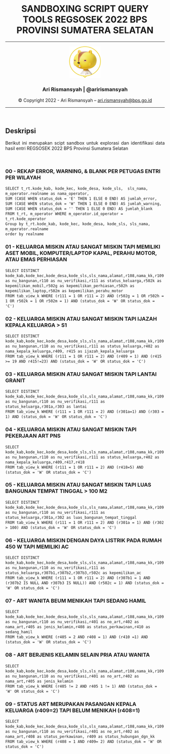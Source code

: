 <div align = "center">

# **SANDBOXING SCRIPT QUERY TOOLS REGSOSEK 2022 BPS PROVINSI SUMATERA SELATAN**

---
<div align = "center">

<img src = "assets/profile.png" width="100" height="100"></img>
### **Ari Rismansyah | @arirismansyah**



© Copyright 2022 - Ari Rismansyah – ari.rismansyah@bps.go.id

---

</div>

</div>


<br>

## **Deskripsi**

<div align = "justify">

Berikut ini merupakan scipt sandbox untuk explorasi dan identifikasi data hasil entri REGSOSEK 2022 BPS Provinsi Sumatera Selatan


</div>

<br>

### 00 - REKAP ERROR, WARNING, & BLANK PER PETUGAS ENTRI PER WILAYAH
```
SELECT t_rt.kode_kab, kode_kec, kode_desa, kode_sls,  sls_nama, m_operator.realname as nama_operator, 
SUM (CASE WHEN status_dok = 'E' THEN 1 ELSE 0 END) AS jumlah_error,
SUM (CASE WHEN status_dok = 'W' THEN 1 ELSE 0 END) AS jumlah_warning,
SUM (CASE WHEN status_dok = '' THEN 1 ELSE 0 END) AS jumlah_blank
FROM t_rt, m_operator WHERE m_operator.id_operator = t_rt.kode_operator 
Group by t_rt.kode_kab, kode_kec, kode_desa, kode_sls, sls_nama, m_operator.realname
order by realname

```
### 01 - KELUARGA MISKIN ATAU SANGAT MISKIN TAPI MEMILIKI ASET MOBIL, KOMPUTER/LAPTOP KAPAL, PERAHU MOTOR, ATAU EMAS PERHIASAN
```
SELECT DISTINCT kode_kab,kode_kec,kode_desa,kode_sls,sls_nama,alamat,r108,nama_kk,r109 as nu_bangunan,r110 as nu_verifikasi,r111 as status_keluarga,r502k as kepemilikan_mobil,r502g as kepemilikan_perhiasan,r502h as kepemilikan_laptop,r502m as kepemilikan_perahu_motor
FROM tab_view_k WHERE (r111 = 1 OR r111 = 2) AND (r502g = 1 OR r502h = 1 OR r502k = 1 OR r502m = 1) AND (status_dok = 'W' OR status_dok = 'C')

```

### 02 - KELUARGA MISKIN ATAU SANGAT MISKIN TAPI IJAZAH KEPALA KELUARGA > S1
```
SELECT DISTINCT kode_kab,kode_kec,kode_desa,kode_sls,sls_nama,alamat,r108,nama_kk,r109 as nu_bangunan,r110 as nu_verifikasi,r111 as status_keluarga,r402 as nama_kepala_keluarga,r409, r415 as ijazah_kepala_keluarga
FROM tab_view_k WHERE (r111 = 1 OR r111 = 2) AND (r409 = 1) AND (r415 >= 19 AND r415!=23) AND (status_dok = 'W' OR status_dok = 'C')

```
### 03 - KELUARGA MISKIN ATAU SANGAT MISKIN TAPI LANTAI GRANIT
```
SELECT DISTINCT kode_kab,kode_kec,kode_desa,kode_sls,sls_nama,alamat,r108,nama_kk,r109 as nu_bangunan,r110 as nu_verifikasi,r111 as status_keluarga,r301a,r303 as lantai
FROM tab_view_k WHERE (r111 = 1 OR r111 = 2) AND (r301a=1) AND (r303 = 1) AND (status_dok = 'W' OR status_dok = 'C')

```
### 04 - KELUARGA MISKIN ATAU SANGAT MISKIN TAPI PEKERJAAN ART PNS
```
SELECT kode_kab,kode_kec,kode_desa,kode_sls,sls_nama,alamat,r108,nama_kk,r109 as nu_bangunan,r110 as nu_verifikasi,r111 as status_keluarga,r402 as nama_kepala_keluarga,r409,r417,r418
FROM tab_view_k WHERE (r111 = 1 OR r111 = 2) AND (r418=5) AND (status_dok = 'W' OR status_dok = 'C')

```
### 05 - KELUARGA MISKIN ATAU SANGAT MISKIN TAPI LUAS BANGUNAN TEMPAT TINGGAL > 100 M2
```
SELECT DISTINCT kode_kab,kode_kec,kode_desa,kode_sls,sls_nama,alamat,r108,nama_kk,r109 as nu_bangunan,r110 as nu_verifikasi,r111 as status_keluarga,r301a,r302 as luas_bangunan_tempat_tinggal
FROM tab_view_k WHERE (r111 = 1 OR r111 = 2) AND (r301a = 1) AND (r302 > 100) AND (status_dok = 'W' OR status_dok = 'C')

```
### 06 - KELUARGA MISKIN DENGAN DAYA LISTRIK PADA RUMAH 450 W TAPI MEMILIKI AC
```
SELECT DISTINCT kode_kab,kode_kec,kode_desa,kode_sls,sls_nama,alamat,r108,nama_kk,r109 as nu_bangunan,r110 as nu_verifikasi,r111 as status_keluarga,r307b1,r307b2,r307b3,r502c as kepemilikan_ac
FROM tab_view_k WHERE (r111 = 1 OR r111 = 2) AND (r307b1 = 1 AND (r307b2 IS NULL AND r307b3 IS NULL)) AND (r502c = 1) AND (status_dok = 'W' OR status_dok = 'C')

```
### 07 - ART WANITA BEUM MENIKAH TAPI SEDANG HAMIL
```
SELECT kode_kab,kode_kec,kode_desa,kode_sls,sls_nama,alamat,r108,nama_kk,r109 as nu_bangunan,r110 as nu_verifikasi,r401 as no_art,r402 as nama_art,r405 as jenis_kelamin,r408 as status_perkawinan,r410 as sedang_hamil
FROM tab_view_k WHERE (r405 = 2 AND r408 = 1) AND (r410 =1) AND (status_dok = 'W' OR status_dok = 'C')

```
### 08 - ART BERJENIS KELAMIN SELAIN PRIA ATAU WANITA
```
SELECT kode_kab,kode_kec,kode_desa,kode_sls,sls_nama,alamat,r108,nama_kk,r109 as nu_bangunan,r110 as nu_verifikasi,r401 as no_art,r402 as nama_art,r405 as jenis_kelamin
FROM tab_view_k WHERE (r405 != 2 AND r405 1 != 1) AND (status_dok = 'W' OR status_dok = 'C')

```

### 09 - STATUS ART MERUPAKAN PASANGAN KEPALA KELUARGA (r409=2) TAPI BELUM MENIKAH (r408=1)
```
SELECT kode_kab,kode_kec,kode_desa,kode_sls,sls_nama,alamat,r108,nama_kk,r109 as nu_bangunan,r110 as nu_verifikasi,r401 as no_art,r402 as nama_art,r408 as status_perkawinan, r409 as status_hubungan_dgn_kk
FROM tab_view_k WHERE (r408 = 1 AND r409= 2) AND (status_dok = 'W' OR status_dok = 'C')

```



